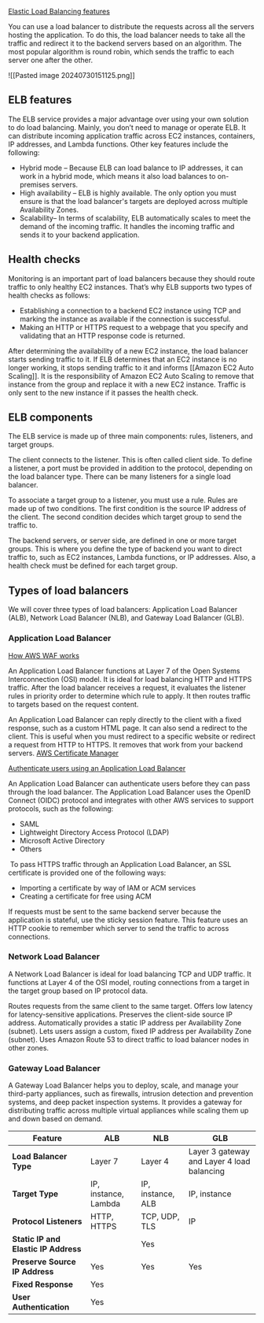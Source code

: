 
[Elastic Load Balancing features](https://aws.amazon.com/elasticloadbalancing/features/#Product_comparisons)

You can use a load balancer to distribute the requests across all the servers hosting the application. To do this, the load balancer needs to take all the traffic and redirect it to the backend servers based on an algorithm. The most popular algorithm is round robin, which sends the traffic to each server one after the other.

![[Pasted image 20240730151125.png]]

## ELB features

The ELB service provides a major advantage over using your own solution to do load balancing. Mainly, you don’t need to manage or operate ELB. It can distribute incoming application traffic across EC2 instances, containers, IP addresses, and Lambda functions. Other key features include the following:

- Hybrid mode – Because ELB can load balance to IP addresses, it can work in a hybrid mode, which means it also load balances to on-premises servers.
- High availability – ELB is highly available. The only option you must ensure is that the load balancer's targets are deployed across multiple Availability Zones.
- Scalability– In terms of scalability, ELB automatically scales to meet the demand of the incoming traffic. It handles the incoming traffic and sends it to your backend application.


## Health checks

Monitoring is an important part of load balancers because they should route traffic to only healthy EC2 instances. That’s why ELB supports two types of health checks as follows:

- Establishing a connection to a backend EC2 instance using TCP and marking the instance as available if the connection is successful.
- Making an HTTP or HTTPS request to a webpage that you specify and validating that an HTTP response code is returned.

After determining the availability of a new EC2 instance, the load balancer starts sending traffic to it. If ELB determines that an EC2 instance is no longer working, it stops sending traffic to it and informs [[Amazon EC2 Auto Scaling]]. It is the responsibility of Amazon EC2 Auto Scaling to remove that instance from the group and replace it with a new EC2 instance. Traffic is only sent to the new instance if it passes the health check.


## ELB components

The ELB service is made up of three main components: rules, listeners, and target groups.

The client connects to the listener. This is often called client side. To define a listener, a port must be provided in addition to the protocol, depending on the load balancer type. There can be many listeners for a single load balancer.

To associate a target group to a listener, you must use a rule. Rules are made up of two conditions. The first condition is the source IP address of the client. The second condition decides which target group to send the traffic to.

The backend servers, or server side, are defined in one or more target groups. This is where you define the type of backend you want to direct traffic to, such as EC2 instances, Lambda functions, or IP addresses. Also, a health check must be defined for each target group.


## Types of load balancers

We will cover three types of load balancers: Application Load Balancer (ALB), Network Load Balancer (NLB), and Gateway Load Balancer (GLB).

### Application Load Balancer

[How AWS WAF works](https://docs.aws.amazon.com/waf/latest/developerguide/how-aws-waf-works.html)

An Application Load Balancer functions at Layer 7 of the Open Systems Interconnection (OSI) model. It is ideal for load balancing HTTP and HTTPS traffic. After the load balancer receives a request, it evaluates the listener rules in priority order to determine which rule to apply. It then routes traffic to targets based on the request content.

An Application Load Balancer can reply directly to the client with a fixed response, such as a custom HTML page. It can also send a redirect to the client. This is useful when you must redirect to a specific website or redirect a request from HTTP to HTTPS. It removes that work from your backend servers. [AWS Certificate Manager](https://aws.amazon.com/certificate-manager/)

[Authenticate users using an Application Load Balancer](https://docs.aws.amazon.com/elasticloadbalancing/latest/application/listener-authenticate-users.html)

An Application Load Balancer can authenticate users before they can pass through the load balancer. The Application Load Balancer uses the OpenID Connect (OIDC) protocol and integrates with other AWS services to support protocols, such as the following:

- SAML
- Lightweight Directory Access Protocol (LDAP)
- Microsoft Active Directory
- Others

 To pass HTTPS traffic through an Application Load Balancer, an SSL certificate is provided one of the following ways:
- Importing a certificate by way of IAM or ACM services
- Creating a certificate for free using ACM

If requests must be sent to the same backend server because the application is stateful, use the sticky session feature. This feature uses an HTTP cookie to remember which server to send the traffic to across connections.

### Network Load Balancer
  
A Network Load Balancer is ideal for load balancing TCP and UDP traffic. It functions at Layer 4 of the OSI model, routing connections from a target in the target group based on IP protocol data.

Routes requests from the same client to the same target.
Offers low latency for latency-sensitive applications.
Preserves the client-side source IP address.
Automatically provides a static IP address per Availability Zone (subnet).
Lets users assign a custom, fixed IP address per Availability Zone (subnet).
Uses Amazon Route 53 to direct traffic to load balancer nodes in other zones.

### Gateway Load Balancer

A Gateway Load Balancer helps you to deploy, scale, and manage your third-party appliances, such as firewalls, intrusion detection and prevention systems, and deep packet inspection systems. It provides a gateway for distributing traffic across multiple virtual appliances while scaling them up and down based on demand.


|Feature|ALB|NLB|GLB|
|---|---|---|---|
|**Load Balancer Type**|Layer 7|Layer 4|Layer 3 gateway and Layer 4 load balancing|
|**Target Type**|IP, instance, Lambda|IP, instance, ALB|IP, instance|
|**Protocol Listeners**|HTTP, HTTPS|TCP, UDP, TLS|IP|
|**Static IP and Elastic IP Address**||Yes||
|**Preserve Source IP Address**|Yes|Yes|Yes|
|**Fixed Response**|Yes|||
|**User Authentication**|Yes|